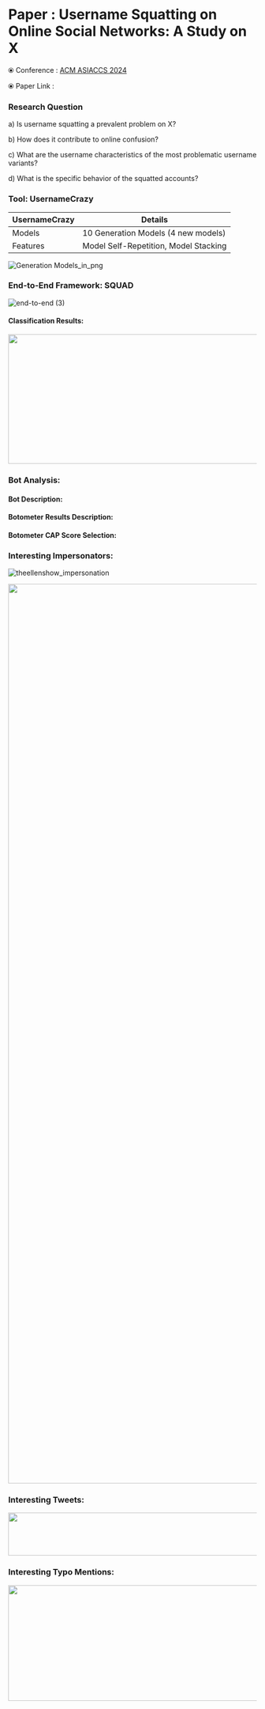# Paper : Username Squatting on Online Social Networks: A Study on X

⦿ Conference : [ACM ASIACCS 2024](https://asiaccs2024.sutd.edu.sg)

⦿ Paper Link :

### Research Question
a) Is username squatting a prevalent problem on X?

b) Ηow does it contribute to online confusion?

c) What are the username characteristics of the most problematic username variants?

d) What is the specific behavior of the squatted accounts?

### Tool: UsernameCrazy
 
UsernameCrazy  | Details
------------- | -------------
Models  | 10 Generation Models (4 new models) 
Features  | Model Self-Repetition, Model Stacking

![Generation Models_in_png](https://github.com/APSS-Imperial/SQUAD/assets/151850923/a6f1ebcb-e936-4f68-b406-3db2ed717dd8)


### End-to-End Framework: SQUAD

![end-to-end (3)](https://github.com/APSS-Imperial/SQUAD/assets/151850923/deea2ea6-1855-42ba-9984-10907b613488)

  #### Classification Results:
  <!---  ![roc_curve (5)](https://github.com/APSS-Imperial/SQUAD/assets/151850923/d45479d0-7526-4795-9b2a-bfd2cd58ba48) --->
  <img src="https://github.com/APSS-Imperial/SQUAD/assets/151850923/d45479d0-7526-4795-9b2a-bfd2cd58ba48" width="547" height="262">

### Bot Analysis:
 #### Bot Description:
 #### Botometer Results Description:
 #### Botometer CAP Score Selection:
  

### Interesting Impersonators:

![theellenshow_impersonation](https://github.com/APSS-Imperial/SQUAD/assets/151850923/83810410-a559-4323-a8a6-e1e121da20fa)

<!---  ![shakira_impersonation](https://github.com/APSS-Imperial/SQUAD/assets/151850923/9a7bd2c5-9352-4b31-901a-9210da60a748) --->
<img src="https://github.com/APSS-Imperial/SQUAD/assets/151850923/9a7bd2c5-9352-4b31-901a-9210da60a748" width="2678" height="1820">

<!--- *** --->
### Interesting Tweets:
<!---  ![selena_tweet](https://github.com/APSS-Imperial/SQUAD/assets/151850923/97888ee4-3030-4cd0-adbd-96e02da4bb15) --->
<img src="https://github.com/APSS-Imperial/SQUAD/assets/151850923/97888ee4-3030-4cd0-adbd-96e02da4bb15" width="754" height="87">

<!--- *** --->
### Interesting Typo Mentions:
<!---![Tweet1 (1)](https://github.com/APSS-Imperial/SQUAD/assets/151850923/5589a5f2-1b0b-4836-b49f-92d0618d4ea1) --->
<img src="https://github.com/APSS-Imperial/SQUAD/assets/151850923/5589a5f2-1b0b-4836-b49f-92d0618d4ea1" width="684" height="234">


